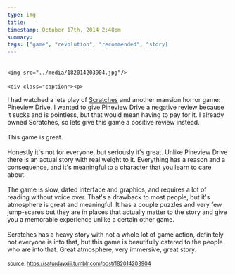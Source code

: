```yaml
---
type: img
title: 
timestamp: October 17th, 2014 2:48pm
summary: 
tags: ["game", "revolution", "recommended", "story]
---
```


                
                
                
                                                                                        <img src="../media/182014203904.jpg"/>
                                                                                          <div class="caption"><p>

I had watched a lets play of <a href="https://store.steampowered.com/app/46460/Scratches__Directors_Cut/" target="_blank">Scratches</a> and another mansion horror game: Pineview Drive. I wanted to give Pineview Drive a negative review because it sucks and is pointless, but that would mean having to pay for it. I already owned Scratches, so lets give this game a positive review instead.<br/><br/>This game is great.<br/><br/>Honestly it's not for everyone, but seriously it's great. Unlike Pineview Drive there is an actual story with real weight to it. Everything has a reason and a consequence, and it's meaningful to a character that you learn to care about.<br/><br/>The game is slow, dated interface and graphics, and requires a lot of reading without voice over. That's a drawback to most people, but it's atmosphere is great and meaningful. It has a couple puzzles and very few jump-scares but they are in places that actually matter to the story and give you a memorable experience unlike a certain other game.<br/><br/>Scratches has a heavy story with not a whole lot of game action, definitely not everyone is into that, but this game is beautifully catered to the people who are into that. Great atmosphere, very immersive, great story.<br/></p> </div>
                                    
                
                
                
                
                                
<small>source: https://saturdayxiii.tumblr.com/post/182014203904</small>
